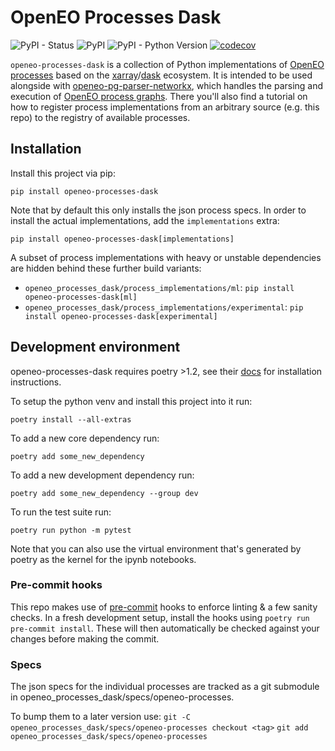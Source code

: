# OpenEO Processes Dask

![PyPI - Status](https://img.shields.io/pypi/status/openeo-processes-dask)
![PyPI](https://img.shields.io/pypi/v/openeo-processes-dask)
![PyPI - Python Version](https://img.shields.io/pypi/pyversions/openeo-processes-dask)
[![codecov](https://codecov.io/github/Open-EO/openeo-processes-dask/branch/main/graph/badge.svg?token=RA82MUN9RZ)](https://codecov.io/github/Open-EO/openeo-processes-dask)

`openeo-processes-dask` is a collection of Python implementations of [OpenEO processes](https://processes.openeo.org/) based on the [xarray](https://github.com/pydata/xarray)/[dask](https://github.com/dask/dask) ecosystem. It is intended to be used alongside with [openeo-pg-parser-networkx](https://github.com/Open-EO/openeo-pg-parser-networkx), which handles the parsing and execution of [OpenEO process graphs](https://openeo.org/documentation/1.0/developers/api/reference.html#section/Processes/Process-Graphs). There you'll also find a tutorial on how to register process implementations from an arbitrary source (e.g. this repo) to the registry of available processes.

## Installation
Install this project via pip:

```
pip install openeo-processes-dask
```

Note that by default this only installs the json process specs. In order to install the actual implementations, add the `implementations` extra:

```
pip install openeo-processes-dask[implementations]
```

A subset of process implementations with heavy or unstable dependencies are hidden behind these further build variants:
- `openeo_processes_dask/process_implementations/ml`: `pip install openeo-processes-dask[ml]`
- `openeo_processes_dask/process_implementations/experimental`: `pip install openeo-processes-dask[experimental]`

## Development environment
openeo-processes-dask requires poetry >1.2, see their [docs](https://python-poetry.org/docs/#installation) for installation instructions.

To setup the python venv and install this project into it run:
```
poetry install --all-extras
```

To add a new core dependency run:
```
poetry add some_new_dependency
```

To add a new development dependency run:
```
poetry add some_new_dependency --group dev
```

To run the test suite run:
```
poetry run python -m pytest
```

Note that you can also use the virtual environment that's generated by poetry as the kernel for the ipynb notebooks.

### Pre-commit hooks

This repo makes use of [pre-commit](https://pre-commit.com/) hooks to enforce linting & a few sanity checks. In a fresh development setup, install the hooks using `poetry run pre-commit install`. These will then automatically be checked against your changes before making the commit.

### Specs
The json specs for the individual processes are tracked as a git submodule in openeo_processes_dask/specs/openeo-processes.

To bump them to a later version use:
`git -C openeo_processes_dask/specs/openeo-processes checkout <tag>`
`git add openeo_processes_dask/specs/openeo-processes`
